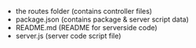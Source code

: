 [//]: # (TODO: Add comments on what files and directories are included in the server directory)

- the routes folder (contains controller files)
- package.json (contains package & server script data)
- README.md (README for serverside code)
- server.js (server code script file)